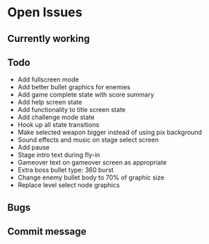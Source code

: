 # Open Issues

## Currently working

## Todo

- Add fullscreen mode
- Add better bullet graphics for enemies
- Add game complete state with score summary
- Add help screen state
- Add functionality to title screen state
- Add challenge mode state
- Hook up all state transitions
- Make selected weapon bigger instead of using pix background
- Sound effects and music on stage select screen
- Add pause
- Stage intro text during fly-in
- Gameover text on gameover screen as appropriate
- Extra boss bullet type: 360 burst
- Change enemy bullet body to 70% of graphic size
- Replace level select node graphics

## Bugs

## Commit message
